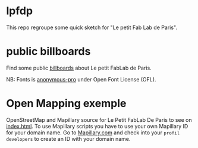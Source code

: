 # lpfdp
This repo regroupe some quick sketch for "Le petit Fab Lab de Paris".

# public billboards
Find some public [billboards](https://github.com/RobyRemzy/lpfdp/tree/master/affiche) about Le petit FabLab de Paris.

NB: Fonts is [anonymous-pro](http://www.marksimonson.com/fonts/view/anonymous-pro) under Open Font License (OFL).

# Open Mapping exemple
OpenStreetMap and Mapillary source for Le Petit FabLab De Paris to see on [index.html](https://robyremzy.github.io/lpfdp).
To use Mapillary scripts you have to use your own Mapillary ID for your domain name.
Go to [Mapillary.com](https://www.mapillary.com/app/settings/developers) and check into your `profil developers` to create an ID with your domain name.
